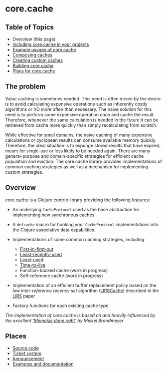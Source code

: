 core.cache
==========

## Table of Topics

* Overview (this page)
* [Including core.cache in your projects](./Including.md)
* [Example usages of core.cache](./Using.md)
* [Composing caches](./Composing.md)
* [Creating custom caches](./Extending.md)
* [Building core.cache](./Building.md)
* [Plans for core.cache](./Plans.md)

## The problem

Value caching is sometimes needed. This need is often driven by the desire is to avoid calculating expensive operations such as inherently costly algorithms or I/O more often than necessary.  The naive solution for this need is to perform some expensive operation once and cache the result.  Therefore, whenever the same calculation is needed in the future it can be retrieved from cache more quickly than simply recalculating from scratch.

While effective for small domains, the naive caching of many expensive calculations or cyclopean results can consume available memory quickly.  Therefore, the ideal situation is to expunge stored results that have expired, meant for single-use or less likely to be needed again.  There are many general-purpose and domain-specific strategies for efficient cache population and eviction. The core.cache library provides implementations of common caching strategies as well as a mechanism for implementing custom strategies.

## Overview

core.cache is a Clojure contrib library providing the following features:

* An underlying `CacheProtocol` used as the base abstraction for implementing new synchronous caches

* A `defcache` macro for hooking your `CacheProtocol` implementations into the Clojure associative data capabilities.

* Implementations of some common caching strategies, including:
  - [First-in-first-out](./FIFO.md)
  - [Least-recently-used](./LRU.md)
  - [Least-used](./LU.md)
  - [Time-to-live](./TTL.md)
  - Function-backed cache (work in progress)
  - Soft-reference cache (work in progress)

* Implementation of an efficient buffer replacement policy based on the *low inter-reference recency set* algorithm ([LIRSCache](./LIRS.md)) described in the [LIRS](http://citeseer.ist.psu.edu/viewdoc/summary?doi=10.1.1.116.2184) paper

* Factory functions for each existing cache type

*The implementation of core.cache is based on and heavily influenced by the excellent ['Memoize done right'](http://kotka.de/blog/2010/03/memoize_done_right.html) by Meikel Brandmeyer*

## Places

* [Source code](https://github.com/clojure/core.cache)
* [Ticket system](http://clojure.atlassian.net/browse/CCACHE)
* [Announcement](http://groups.google.com/group/clojure/browse_frm/thread/69d08572ab265dc7)
* [Examples and documentation](http://github.com/clojure/core.cache/wiki)